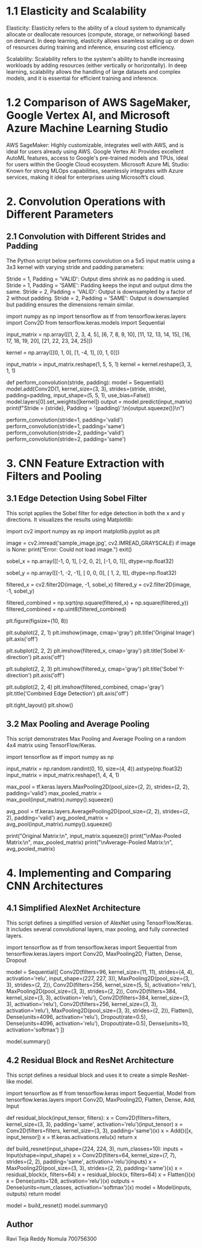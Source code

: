 # 1.1 Elasticity and Scalability


Elasticity: Elasticity refers to the ability of a cloud system to dynamically allocate or deallocate resources (compute, storage, or networking) based on demand. In deep learning, elasticity allows seamless scaling up or down of resources during training and inference, ensuring cost efficiency.

Scalability: Scalability refers to the system's ability to handle increasing workloads by adding resources (either vertically or horizontally). In deep learning, scalability allows the handling of large datasets and complex models, and it is essential for efficient training and inference.

# 1.2 Comparison of AWS SageMaker, Google Vertex AI, and Microsoft Azure Machine Learning Studio


AWS SageMaker: Highly customizable, integrates well with AWS, and is ideal for users already using AWS.
Google Vertex AI: Provides excellent AutoML features, access to Google's pre-trained models and TPUs, ideal for users within the Google Cloud ecosystem.
Microsoft Azure ML Studio: Known for strong MLOps capabilities, seamlessly integrates with Azure services, making it ideal for enterprises using Microsoft’s cloud.


# 2. Convolution Operations with Different Parameters


## 2.1 Convolution with Different Strides and Padding

The Python script below performs convolution on a 5x5 input matrix using a 3x3 kernel with varying stride and padding parameters:

Stride = 1, Padding = 'VALID': Output dims shrink as no padding is used.
Stride = 1, Padding = 'SAME': Padding keeps the input and output dims the same.
Stride = 2, Padding = 'VALID': Output is downsampled by a factor of 2 without padding.
Stride = 2, Padding = 'SAME': Output is downsampled but padding ensures the dimensions remain similar.





import numpy as np
import tensorflow as tf
from tensorflow.keras.layers import Conv2D
from tensorflow.keras.models import Sequential

input_matrix = np.array([[1, 2, 3, 4, 5],
                         [6, 7, 8, 9, 10],
                         [11, 12, 13, 14, 15],
                         [16, 17, 18, 19, 20],
                         [21, 22, 23, 24, 25]])

kernel = np.array([[0, 1, 0],
                   [1, -4, 1],
                   [0, 1, 0]])

input_matrix = input_matrix.reshape(1, 5, 5, 1)
kernel = kernel.reshape(3, 3, 1, 1)

def perform_convolution(stride, padding):
    model = Sequential()
    model.add(Conv2D(1, kernel_size=(3, 3), strides=(stride, stride), padding=padding, input_shape=(5, 5, 1), use_bias=False))
    model.layers[0].set_weights([kernel])
    output = model.predict(input_matrix)
    print(f"Stride = {stride}, Padding = '{padding}':\n{output.squeeze()}\n")

perform_convolution(stride=1, padding='valid')
perform_convolution(stride=1, padding='same')
perform_convolution(stride=2, padding='valid')
perform_convolution(stride=2, padding='same')


# 3. CNN Feature Extraction with Filters and Pooling


## 3.1 Edge Detection Using Sobel Filter

This script applies the Sobel filter for edge detection in both the x and y directions. It visualizes the results using Matplotlib:







import cv2
import numpy as np
import matplotlib.pyplot as plt

image = cv2.imread('sample_image.jpg', cv2.IMREAD_GRAYSCALE)
if image is None:
    print("Error: Could not load image.")
    exit()

sobel_x = np.array([[-1, 0, 1],
                    [-2, 0, 2],
                    [-1, 0, 1]], dtype=np.float32)

sobel_y = np.array([[-1, -2, -1],
                    [ 0,  0,  0],
                    [ 1,  2,  1]], dtype=np.float32)

filtered_x = cv2.filter2D(image, -1, sobel_x)
filtered_y = cv2.filter2D(image, -1, sobel_y)

filtered_combined = np.sqrt(np.square(filtered_x) + np.square(filtered_y))
filtered_combined = np.uint8(filtered_combined)

plt.figure(figsize=(10, 8))

plt.subplot(2, 2, 1)
plt.imshow(image, cmap='gray')
plt.title('Original Image')
plt.axis('off')

plt.subplot(2, 2, 2)
plt.imshow(filtered_x, cmap='gray')
plt.title('Sobel X-direction')
plt.axis('off')

plt.subplot(2, 2, 3)
plt.imshow(filtered_y, cmap='gray')
plt.title('Sobel Y-direction')
plt.axis('off')

plt.subplot(2, 2, 4)
plt.imshow(filtered_combined, cmap='gray')
plt.title('Combined Edge Detection')
plt.axis('off')

plt.tight_layout()
plt.show()


## 3.2 Max Pooling and Average Pooling

This script demonstrates Max Pooling and Average Pooling on a random 4x4 matrix using TensorFlow/Keras.






import tensorflow as tf
import numpy as np

input_matrix = np.random.randint(0, 10, size=(4, 4)).astype(np.float32)
input_matrix = input_matrix.reshape(1, 4, 4, 1)

max_pool = tf.keras.layers.MaxPooling2D(pool_size=(2, 2), strides=(2, 2), padding='valid')
max_pooled_matrix = max_pool(input_matrix).numpy().squeeze()

avg_pool = tf.keras.layers.AveragePooling2D(pool_size=(2, 2), strides=(2, 2), padding='valid')
avg_pooled_matrix = avg_pool(input_matrix).numpy().squeeze()

print("Original Matrix:\n", input_matrix.squeeze())
print("\nMax-Pooled Matrix:\n", max_pooled_matrix)
print("\nAverage-Pooled Matrix:\n", avg_pooled_matrix)


# 4. Implementing and Comparing CNN Architectures


## 4.1 Simplified AlexNet Architecture

This script defines a simplified version of AlexNet using TensorFlow/Keras. It includes several convolutional layers, max pooling, and fully connected layers.





import tensorflow as tf
from tensorflow.keras import Sequential
from tensorflow.keras.layers import Conv2D, MaxPooling2D, Flatten, Dense, Dropout

model = Sequential([
    Conv2D(filters=96, kernel_size=(11, 11), strides=(4, 4), activation='relu', input_shape=(227, 227, 3)),
    MaxPooling2D(pool_size=(3, 3), strides=(2, 2)),
    Conv2D(filters=256, kernel_size=(5, 5), activation='relu'),
    MaxPooling2D(pool_size=(3, 3), strides=(2, 2)),
    Conv2D(filters=384, kernel_size=(3, 3), activation='relu'),
    Conv2D(filters=384, kernel_size=(3, 3), activation='relu'),
    Conv2D(filters=256, kernel_size=(3, 3), activation='relu'),
    MaxPooling2D(pool_size=(3, 3), strides=(2, 2)),
    Flatten(),
    Dense(units=4096, activation='relu'),
    Dropout(rate=0.5),
    Dense(units=4096, activation='relu'),
    Dropout(rate=0.5),
    Dense(units=10, activation='softmax')
])

model.summary()


## 4.2 Residual Block and ResNet Architecture

This script defines a residual block and uses it to create a simple ResNet-like model.





import tensorflow as tf
from tensorflow.keras import Sequential, Model
from tensorflow.keras.layers import Conv2D, MaxPooling2D, Flatten, Dense, Add, Input

def residual_block(input_tensor, filters):
    x = Conv2D(filters=filters, kernel_size=(3, 3), padding='same', activation='relu')(input_tensor)
    x = Conv2D(filters=filters, kernel_size=(3, 3), padding='same')(x)
    x = Add()([x, input_tensor])
    x = tf.keras.activations.relu(x)
    return x

def build_resnet(input_shape=(224, 224, 3), num_classes=10):
    inputs = Input(shape=input_shape)
    x = Conv2D(filters=64, kernel_size=(7, 7), strides=(2, 2), padding='same', activation='relu')(inputs)
    x = MaxPooling2D(pool_size=(3, 3), strides=(2, 2), padding='same')(x)
    x = residual_block(x, filters=64)
    x = residual_block(x, filters=64)
    x = Flatten()(x)
    x = Dense(units=128, activation='relu')(x)
    outputs = Dense(units=num_classes, activation='softmax')(x)
    model = Model(inputs, outputs)
    return model

model = build_resnet()
model.summary()


## Author

Ravi Teja Reddy Nomula
700756300